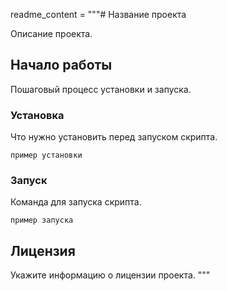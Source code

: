 readme_content = \"\"\"# Название проекта

Описание проекта.

## Начало работы

Пошаговый процесс установки и запуска.

### Установка

Что нужно установить перед запуском скрипта.

```
пример установки
```

### Запуск

Команда для запуска скрипта.

```
пример запуска
```

## Лицензия

Укажите информацию о лицензии проекта.
\"\"\"
